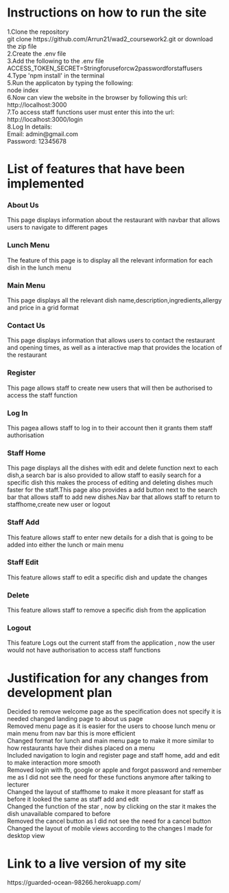 <h1>Instructions on how to run the site</h1>
1.Clone the repository
<br>
git clone https://github.com/Arrun21/wad2_coursework2.git    
or download the zip file
<br>
2.Create the .env file 
<br>
3.Add the following to the .env file <br>
ACCESS_TOKEN_SECRET=Stringforuseforcw2passwordforstaffusers
<br>
4.Type 'npm install' in the terminal <br>  
5.Run the applicaton by typing the following:<br>
node index
<br>
6.Now can view the website in the browser by following this url:<br>
http://localhost:3000
<br>
7.To access staff functions user must enter this into the url:<br>
http://localhost:3000/login
<br>
8.Log In details:<br>
Email: admin@gmail.com<br>
Password: 12345678


<h1>List of features that have been implemented</h1>
<h3>About Us</h3>
<p>This page displays information about the restaurant with navbar that allows users to navigate to different pages</p>
<h3>Lunch Menu</h3>
<p>The feature of this page is to display all the relevant information for each dish in the lunch menu </p>
<h3>Main Menu</h3>
<p>This page displays all the relevant dish name,description,ingredients,allergy and price in a grid format</p>
<h3>Contact Us</h3>
<p>This page displays information that allows users to contact the restaurant and opening times, as well as a interactive map that provides the location of the restaurant</p>
<h3>Register</h3>
<p>This page allows staff to create new users that will then be authorised to access the staff function</p>
<h3>Log In</h3>
<p>This pagea allows staff to log in to their account then it grants them staff authorisation</p>
<h3>Staff Home</h3>
<p>This page displays all the dishes with edit and delete function next to each dish,a search bar is also provided to allow staff to easily search for a specific dish this makes the process of editing and deleting dishes much faster for the staff.This page also provides a add button next to the search bar that allows staff to add new dishes.Nav bar that allows staff to return to staffhome,create new user or logout</p>
<h3>Staff Add</h3>
<p>This feature allows staff to enter new details for a dish that is going to be added into either the lunch or main menu</p>
<h3>Staff Edit</h3>
<p>This feature allows staff to edit a specific dish and update the changes</p>
<h3>Delete</h3>
<p>This feature allows staff to remove a specific dish from the application</p>
<h3>Logout</h3>
<p>This feature Logs out the current staff from the application , now the user would not have authorisation to access staff functions </p>

<h1>Justification for any changes from development plan</h1>

Decided to remove welcome page as the specification does not specify it is needed changed landing page to about us page<br>
Removed menu page as it is easier for the users to choose lunch menu or main menu from nav bar this is more efficient<br>
Changed format for lunch and main menu page to make it more similar to how restaurants have their dishes placed on a menu<br>
Included navigation to login and register page and staff home, add and edit to make interaction more smooth<br>
Removed login with fb, google or apple and forgot password and remember me as I did not see the need for these functions anymore after talking to lecturer<br>
Changed the layout of staffhome to make it more pleasant for staff as before it looked the same as staff add and edit<br>
Changed the function of the star , now by clicking on the star it makes the dish unavailable compared to before<br>
Removed the cancel button as I did not see the need for a cancel button<br>
Changed the layout of mobile views according to the changes I made for desktop view

<h1>Link to a live version of my site</h1>
https://guarded-ocean-98266.herokuapp.com/